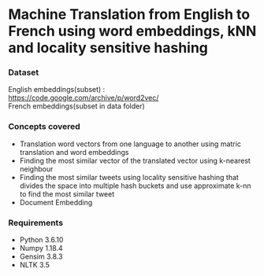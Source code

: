 # Machine Translation from English to French using word embeddings, kNN and locality sensitive hashing     

### Dataset
English embeddings(subset) : https://code.google.com/archive/p/word2vec/      
French embeddings(subset in data folder)      

### Concepts covered
* Translation word vectors from one language to another using matric translation and word embeddings     
* Finding the most similar vector of the translated vector using k-nearest neighbour     
* Finding the most similar tweets using locality sensitive hashing that divides the space into multiple hash buckets and use approximate k-nn to find the most similar tweet     
* Document Embedding      

### Requirements
* Python 3.6.10      
* Numpy 1.18.4      
* Gensim 3.8.3      
* NLTK 3.5     


